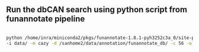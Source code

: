 ## Run the dbCAN search using python script from funannotate pipeline
````bash

python /home/inra/miniconda2/pkgs/funannotate-1.8.1-pyh3252c3a_0/site-packages/funannotate/aux_scripts/hmmer_parallel.py \
-i data/ -m cazy -d /sanhome2/data/annotation/funannotate_db/ -c 56 -o results
````
